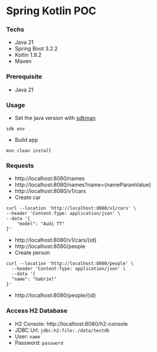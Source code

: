 # Spring Kotlin POC

### Techs
- Java 21
- Spring Boot 3.2.2
- Kotlin 1.9.2
- Maven

### Prerequisite
- Java 21 

### Usage

- Set the java version with [sdkman](https://sdkman.io/)
```shell
sdk env
```

- Build app
```shell
mvn clean install
```

### Requests

- http://localhost:8080/names
- http://localhost:8080/names?name={nameParamValue}
- http://localhost:8080/v1/cars
- Create car
```shell
curl --location 'http://localhost:8080/v1/cars' \
--header 'Content-Type: application/json' \
--data '{
    "model": "Audi TT"
}'
```
- http://localhost:8080/v1/cars/{id}
- http://localhost:8080/people
- Create person
```shell
curl --location 'http://localhost:8080/people' \
  --header 'Content-Type: application/json' \
  --data '{
  "name": "Gabriel"
}'
```
- http://localhost:8080/people/{id}

### Access H2 Database

- H2 Console: http://localhost:8080/h2-console
- JDBC Url: `jdbc:h2:file:./data/testdb`
- User: `name`
- Password: `password`